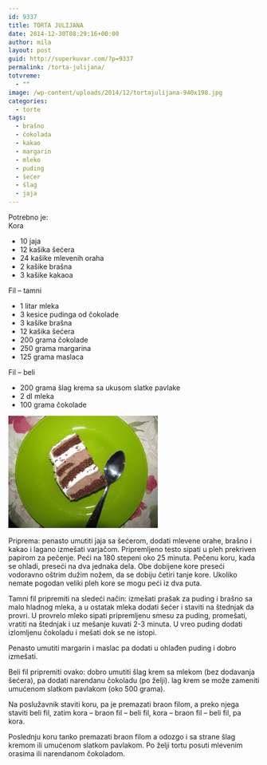 ```yaml
---
id: 9337
title: TORTA JULIJANA
date: 2014-12-30T08:29:16+00:00
author: mila
layout: post
guid: http://superkuvar.com/?p=9337
permalink: /torta-julijana/
totvreme:
  - ""
image: /wp-content/uploads/2014/12/tortajulijana-940x198.jpg
categories:
  - torte
tags:
  - brašno
  - čokolada
  - kakao
  - margarin
  - mleko
  - puding
  - šećer
  - šlag
  - jaja
---
```

Potrebno je:  
Kora

  * 10 jaja
  * 12 kašika šećera
  * 24 kašike mlevenih oraha
  * 2 kašike brašna
  * 3 kašike kakaoa

Fil – tamni

  * 1 litar mleka
  * 3 kesice pudinga od čokolade
  * 3 kašike brašna
  * 12 kašika šećera
  * 200 grama čokolade
  * 250 grama margarina
  * 125 grama maslaca

Fil – beli

  * 200 grama šlag krema sa ukusom slatke pavlake
  * 2 dl mleka
  * 100 grama čokolade

[<img class="alignnone size-medium wp-image-9338" src="/wp-content/uploads/2014/12/tortajulijana-300x225.jpg" alt="tortajulijana" width="300" height="225" />](/wp-content/uploads/2014/12/tortajulijana.jpg)

Priprema: penasto umutiti jaja sa šećerom, dodati mlevene orahe, brašno i kakao i lagano izmešati varjačom. Pripremljeno testo sipati u pleh prekriven papirom za pečenje. Peći na 180 stepeni oko 25 minuta. Pečenu koru, kada se ohladi, preseći na dva jednaka dela. Obe dobijene kore preseći vodoravno oštrim dužim nožem, da se dobiju četiri tanje kore. Ukoliko nemate pogodan veliki pleh kore se mogu peći iz dva puta.

Tamni fil pripremiti na sledeći način: izmešati prašak za puding i brašno sa malo hladnog mleka, a u ostatak mleka dodati šećer i staviti na štednjak da provri. U provrelo mleko sipati pripremljenu smesu za puding, promešati, vratiti na štednjak i uz mešanje kuvati 2-3 minuta. U vreo puding dodati izlomljenu čokoladu i mešati dok se ne istopi.

Penasto umutiti margarin i maslac pa dodati u ohlađen puding i dobro izmešati.

Beli fil pripremiti ovako: dobro umutiti šlag krem sa mlekom (bez dodavanja šećera), pa dodati narendanu čokoladu (po želji).  lag krem se može zameniti umućenom slatkom pavlakom (oko 500 grama).

Na poslužavnik staviti koru, pa je premazati braon filom, a preko njega staviti beli fil, zatim kora – braon fil – beli fil, kora – braon fil – beli fil, pa kora.

Poslednju koru tanko premazati braon filom a odozgo i sa strane šlag kremom ili umućenom slatkom pavlakom. Po želji tortu posuti mlevenim orasima ili narendanom čokoladom.